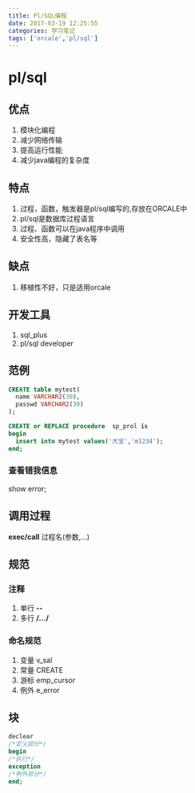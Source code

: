 ```yaml
---
title: Pl/SQL编程
date: 2017-03-19 12:25:55
categories: 学习笔记
tags: ['orcale','pl/sql']
---
```

# pl/sql
## 优点
1. 模块化编程
2. 减少网络传输
3. 提高运行性能
4. 减少java编程的复杂度

## 特点
1. 过程，函数，触发器是pl/sql编写的,存放在ORCALE中
2. pl/sql是数据库过程语言
3. 过程、函数可以在java程序中调用
4. 安全性高，隐藏了表名等

## 缺点
1. 移植性不好，只是适用orcale

## 开发工具
1. sql_plus
2. pl/sql developer

## 范例
```sql
CREATE table mytest(
  name VARCHAR2(30),
  passwd VARCHAR2(30)
);

CREATE or REPLACE procedure  sp_prol is
begin
  insert into mytest values('大宝','m1234');
end;
```

### 查看错我信息
show error;

## 调用过程
**exec/call** 过程名(参数,...)

## 规范
### 注释
1. 单行 **--**
2. 多行 **/*...*/**

### 命名规范
1. 变量 v_sal
2. 常量 CREATE
3. 游标 emp_cursor
4. 例外 e_error

## 块
```sql
declear
/*定义部分*/
begin
/*执行*/
exception
/*例外部分*/
end;
```
